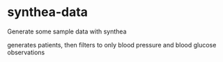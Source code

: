 # synthea-data

Generate some sample data with synthea

generates patients, then filters to only blood pressure and blood glucose observations

